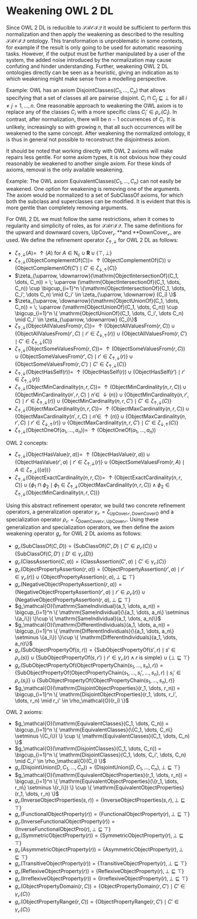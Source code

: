 # Weakening OWL 2 DL

Since OWL 2 DL is reducible to $\mathcal{SROIQ}$ it would be sufficient to perform this normalization and then apply the weakening as described to the resulting $\mathcal{SROIQ}$ ontology. This transformation is unproblematic in some contexts, for example if the result is only going to be used for automatic reasoning tasks. However, if the output must be further manipulated by a user of the system, the added noise introduced by the normalization may cause confuting and hinder understanding. Further, weakening OWL 2 DL ontologies directly can be seen as a heuristic, giving an indication as to which weakening might make sense from a modelling perspective.

Example: OWL has an axiom $\mathrm{DisjointClasses}(C_1, \dots, C_n)$ that allows specifying that a set of classes all are pairwise disjoint. $C_i \sqcap C_j \sqsubseteq \bot$ for all $i \not= j = 1, \dots, n$. One reasonable approach to weakening the OWL axiom is to replace any of the classes $C_i$ with a more specific class $C_i' \in \rho_\mathcal{O}(C_i)$. In contrast, after normalization, there will be $n - 1$ occurrences of $C_i$. It is unlikely, increasingly so with growing $n$, that all such occurrences will be weakened to the same concept. After weakening the normalized ontology, it is thus in general not possible to reconstruct the disjointness axiom.

It should be noted that working directly with OWL 2 axioms will make repairs less gentle. For some axiom types, it is not obvious how they could reasonably be weakened to another single axiom. For these kinds of axioms, removal is the only available weakening.

Example: The OWL axiom $\mathrm{EquivalentClasses}(C_1, \dots, C_n)$ can not easily be weakened. One option for weakening is removing one of the arguments. The axiom would be normalized to a set of $\mathrm{SubClassOf}$ axioms, for which both the subclass and superclasses can be modified. It is evident that this is more gentle than completely removing arguments.

For OWL 2 DL we must follow the same restrictions, when it comes to regularity and simplicity of roles, as for $\mathcal{SROIQ}$. The same definitions for the upward and downward covers, $\mathrm{UpCover}_\mathcal{O}$ **and **$\mathrm{DownCover}_\mathcal{O}$, are used. We define the refinement operator $\zeta_{\uparrow,\downarrow}$ for OWL 2 DL as follows:

- $\zeta_{\uparrow, \downarrow}(A) = \; \uparrow (A)$ for $A \in \mathrm{N}_c \cup \mathbf{R} \cup \{ \top , \bot \}$
- $\zeta_{\uparrow, \downarrow}(\mathrm{ObjectComplementOf}(C)) = \; \uparrow (\mathrm{ObjectComplementOf}(C)) \cup \{ \mathrm{ObjectComplementOf}(C')  \mid C' \in \zeta_{\downarrow, \uparrow} (C) \}$
- $\zeta_{\uparrow, \downarrow}(\mathrm{ObjectIntersectionOf}(C_1, \dots, C_n)) = \; \uparrow (\mathrm{ObjectIntersectionOf}(C_1, \dots, C_n)) \cup \bigcup_{i=1}^n \{\mathrm{ObjectIntersectionOf}(C_1, \dots, C_i', \dots C_n)  \mid C_i' \in \zeta_{\uparrow, \downarrow} (C_i) \}$
- $\zeta_{\uparrow, \downarrow}(\mathrm{ObjectUnionOf}(C_1, \dots, C_n)) = \; \uparrow (\mathrm{ObjectUnionOf}(C_1, \dots, C_n)) \cup \bigcup_{i=1}^n  \{ \mathrm{ObjectUnionOf}(C_1, \dots, C_i', \dots C_n)  \mid C_i' \in \zeta_{\uparrow, \downarrow} (C_i)\}$
- $\zeta_{\uparrow, \downarrow}(\mathrm{ObjectAllValuesFrom}(r, C)) = \; \uparrow (\mathrm{ObjectAllValuesFrom}(r, C)) \cup \{\mathrm{ObjectAllValuesFrom}(r', C) \mid r' \in \zeta_{\downarrow, \uparrow} (r)\} \cup \{\mathrm{ObjectAllValuesFrom}(r, C') \mid C' \in \zeta_{\uparrow, \downarrow}  (C)\}$
- $\zeta_{\uparrow, \downarrow}(\mathrm{ObjectSomeValuesFrom}(r, C)) = \; \uparrow (\mathrm{ObjectSomeValuesFrom}(r, C)) \cup \{\mathrm{ObjectSomeValuesFrom}(r', C) \mid r' \in \zeta_{\uparrow, \downarrow} (r)\} \cup \{\mathrm{ObjectSomeValuesFrom}(r, C') \mid C' \in \zeta_{\uparrow, \downarrow}  (C)\}$
- $\zeta_{\uparrow, \downarrow}(\mathrm{ObjectHasSelf}(r)) = \; \uparrow (\mathrm{ObjectHasSelf}(r)) \cup \{\mathrm{ObjectHasSelf}(r') \mid r' \in \zeta_{\uparrow, \downarrow}(r)\}$
- $\zeta_{\uparrow, \downarrow}(\mathrm{ObjectMinCardinality}(n, r, C)) = \; \uparrow (\mathrm{ObjectMinCardinality}(n, r, C)) \cup \{\mathrm{ObjectMinCardinality}(n', r, C) \mid n' \in \; \downarrow (n)\}  \cup \{\mathrm{ObjectMinCardinality}(n, r', C) \mid r' \in \zeta_{\uparrow, \downarrow}(r)\} \cup \{\mathrm{ObjectMinCardinality}(n, r, C') \mid C' \in \zeta_{\uparrow, \downarrow} (C)\}$
- $\zeta_{\uparrow, \downarrow}(\mathrm{ObjectMaxCardinality}(n, r, C)) = \; \uparrow (\mathrm{ObjectMaxCardinality}(n, r, C)) \cup \{\mathrm{ObjectMaxCardinality}(n', r, C) \mid n' \in \; \uparrow (n)\}  \cup \{\mathrm{ObjectMaxCardinality}(n, r', C) \mid r' \in \zeta_{\downarrow, \uparrow}(r)\} \cup \{\mathrm{ObjectMaxCardinality}(n, r, C') \mid C' \in \zeta_{\downarrow, \uparrow} (C)\}$
- $\zeta_{\uparrow, \downarrow}(\mathrm{ObjectOneOf}(a_1, \dots, a_n)) = \; \uparrow (\mathrm{ObjectOneOf}(a_1, \dots, a_n))$

OWL 2 concepts:

- $\zeta_{\uparrow, \downarrow}(\mathrm{ObjectHasValue}(r, a)) = \; \uparrow (\mathrm{ObjectHasValue}(r, a)) \cup \{\mathrm{ObjectHasValue}(r', a) \mid r' \in \zeta_{\uparrow, \downarrow} (r)\} \cup \{\mathrm{ObjectSomeValuesFrom}(r, A) \mid A \in \zeta_{\uparrow, \downarrow}  (\{a\})\}$
- $\zeta_{\uparrow, \downarrow}(\mathrm{ObjectExactCardinality}(n, r, C)) = \; \uparrow (\mathrm{ObjectExactCardinality}(n, r, C)) \cup \{ \phi_1 \sqcap \phi_2   \mid \phi_1 \in \zeta_{\uparrow, \downarrow} (\mathrm{ObjectMaxCardinality}(n, r, C)) \land \phi_2 \in \zeta_{\uparrow, \downarrow} (\mathrm{ObjectMinCardinality}(n, r, C)) \}$

Using this abstract refinement operator, we build two concrete refinement operators, a generalization operator $\gamma_\mathcal{O} = \zeta_{\mathrm{UpCover}\mathcal{O}, \mathrm{DownCover}\mathrm{O}}$ and a specialization operator $\rho_\mathcal{O} = \zeta_{\mathrm{DownCover}\mathcal{O}, \mathrm{UpCover}\mathcal{O}}$. Using these generalization and specialization operators, we then define the axiom weakening operator $g_\mathcal{O}$ for OWL 2 DL axioms as follows:

- $g_\mathcal{O}(\mathrm{SubClassOf}(C, D)) = \{\mathrm{SubClassOf}(C', D) \mid C' \in \rho_\mathcal{O} (C)\} \cup \{\mathrm{SubClassOf}(C, D') \mid D' \in \gamma_\mathcal{O}  (D)\}$
- $g_\mathcal{O}(\mathrm{ClassAssertion}(C, a)) = \{\mathrm{ClassAssertion}(C', a) \mid C' \in \gamma_\mathcal{O}  (C)\}$
- $g_\mathcal{O}(\mathrm{ObjectPropertyAssertion}(r, a)) = \{\mathrm{ObjectPropertyAssertion}(r', a) \mid r' \in \gamma_\mathcal{O}  (r)\} \cup \{ \mathrm{ObjectPropertyAssertion}(r, a), \bot \sqsubseteq \top \}$
- $g_\mathcal{O}(\mathrm{NegativeObjectPropertyAssertion}(r, a)) = \{\mathrm{NegativeObjectPropertyAssertion}(r', a) \mid r' \in \rho_\mathcal{O}  (r)\} \cup \{\mathrm{NegativeObjectPropertyAssertion}(r, a), \bot \sqsubseteq \top \}$
- $g_\mathcal{O}(\mathrm{SameIndividual}(a_1, \dots, a_n)) =  \bigcup_{i=1}^n \{ \mathrm{SameIndividual}(\{a_1, \dots, a_n\} \setminus \{a_i\}) \}\cup \{ \mathrm{SameIndividual}(a_1, \dots, a_n)\}$
- $g_\mathcal{O}(\mathrm{DifferentIndividuals}(a_1, \dots, a_n)) = \bigcup_{i=1}^n \{ \mathrm{DifferentIndividuals}(\{a_1, \dots, a_n\} \setminus \{a_i\}) \}\cup \{ \mathrm{DifferentIndividuals}(a_1, \dots, a_n)\}$
- $g_\mathcal{O}(\mathrm{SubObjectPropertyOf}(s, r)) = \{\mathrm{SubObjectPropertyOf}(s', r) \mid s' \in \rho_\mathcal{O} (s)\} \cup \{\mathrm{SubObjectPropertyOf}(s, r') \mid r' \in \gamma_\mathcal{O}  (r) \land r \text{ is simple}\} \cup \{ \bot \sqsubseteq \top \}$
- $g_\mathcal{O}(\mathrm{SubObjectPropertyOf}(\mathrm{ObjectPropertyChain}(s_1, \dots, s_n), r)) = \{\mathrm{SubObjectPropertyOf}(\mathrm{ObjectPropertyChain}(s_1, \dots, s_i', \dots, s_n), r) \mid s_i' \in \rho_\mathcal{O} (s_i)\} \cup \{\mathrm{SubObjectPropertyOf}(\mathrm{ObjectPropertyChain}(s_1, \dots, s_n), r)\}$
- $g_\mathcal{O}(\mathrm{DisjointObjectProperties}(r_1, \dots, r_n)) = \bigcup_{i=1}^n \{ \mathrm{DisjointObjectProperties}(r_1, \dots, r_i', \dots, r_n) \mid r_i' \in \rho_\mathcal{O}(r_i) \}$

OWL 2 axioms:

- $g_\mathcal{O}(\mathrm{EquivalentClasses}(C_1, \dots, C_n)) = \bigcup_{i=1}^n \{ \mathrm{EquivalentClasses}(\{C_1, \dots, C_n\} \setminus \{C_i\}) \} \cup \{ \mathrm{EquivalentClasses}(C_1, \dots, C_n) \}$
- $g_\mathcal{O}(\mathrm{DisjointClasses}(C_1, \dots, C_n)) = \bigcup_{i=1}^n \{ \mathrm{DisjointClasses}(C_1, \dots, C_i', \dots, C_n) \mid C_i' \in \rho_\mathcal{O}(C_i) \}$
- $g_\mathcal{O}(\mathrm{DisjointUnion}(D, C_1, \dots, C_n)) = \{ \mathrm{DisjointUnion}(D, C_1, \dots, C_n), \bot \sqsubseteq \top \}$
- $g_\mathcal{O}(\mathrm{EquivalentObjectProperties}(r_1, \dots, r_n)) = \bigcup_{i=1}^n \{ \mathrm{EquivalentObjectProperties}(\{r_1, \dots, r_n\} \setminus \{r_i\}) \} \cup \{ \mathrm{EquivalentObjectProperties}(r_1, \dots, r_n) \}$
- $g_\mathcal{O}(\mathrm{InverseObjectProperties}(s, r)) = \{ \mathrm{InverseObjectProperties}(s, r), \bot \sqsubseteq \top \}$
- $g_\mathcal{O}(\mathrm{FunctionalObjectProperty}(r)) = \{ \mathrm{FunctionalObjectProperty}(r), \bot \sqsubseteq \top \}$
- $g_\mathcal{O}(\mathrm{InverseFunctionalObjectProperty}(r)) = \{ \mathrm{InverseFunctionalObjectPro}(r), \bot \sqsubseteq \top \}$
- $g_\mathcal{O}(\mathrm{SymmetricObjectProperty}(r))= \{ \mathrm{SymmetricObjectProperty}(r), \bot \sqsubseteq \top \}$
- $g_\mathcal{O}(\mathrm{AsymmetricObjectProperty}(r))= \{ \mathrm{AsymmetricObjectProperty}(r), \bot \sqsubseteq \top \}$
- $g_\mathcal{O}(\mathrm{TransitiveObjectProperty}(r)) = \{ \mathrm{TransitiveObjectProperty}(r), \bot \sqsubseteq \top \}$
- $g_\mathcal{O}(\mathrm{ReflexiveObjectProperty}(r)) = \{ \mathrm{ReflexiveObjectProperty}(r), \bot \sqsubseteq \top \}$
- $g_\mathcal{O}(\mathrm{IrreflexiveObjectProperty}(r)) = \{ \mathrm{IrreflexiveObjectProperty}(r), \bot \sqsubseteq \top \}$
- $g_\mathcal{O}(\mathrm{ObjectPropertyDomain}(r, C)) = \{\mathrm{ObjectPropertyDomain}(r, C') \mid C' \in \gamma_\mathcal{O}  (C)\}$
- $g_\mathcal{O}(\mathrm{ObjectPropertyRange}(r, C)) = \{\mathrm{ObjectPropertyRange}(r, C') \mid C' \in \gamma_\mathcal{O}  (C)\}$
